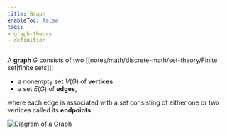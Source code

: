 ```yaml
---
title: Graph
enableToc: false
tags:
- graph-theory
- definition
---
```

A **graph** $G$ consists of two [[notes/math/discrete-math/set-theory/Finite set|finite sets]]: 
- a nonempty set $V(G)$ of **vertices**
- a set $E(G)$ of **edges**,

where each edge is associated with a set consisting of either one or two vertices called its **endpoints**.

![Diagram of a Graph](notes/Mathematics/assets/graph.png#invert_B)


